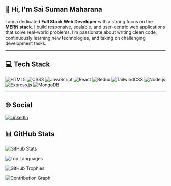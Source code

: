 ## 👋 Hi, I'm Sai Suman Maharana

I am a dedicated **Full Stack Web Developer** with a strong focus on the **MERN stack**. I build responsive, scalable, and user-centric web applications that solve real-world problems. I’m passionate about writing clean code, continuously learning new technologies, and taking on challenging development tasks.

---

## 💻 Tech Stack

![HTML5](https://img.shields.io/badge/HTML5-E34F26?style=flat&logo=html5&logoColor=white)
![CSS3](https://img.shields.io/badge/CSS3-1572B6?style=flat&logo=css3&logoColor=white)
![JavaScript](https://img.shields.io/badge/JavaScript-F7DF1E?style=flat&logo=javascript&logoColor=black)
![React](https://img.shields.io/badge/React-61DAFB?style=flat&logo=react&logoColor=black)
![Redux](https://img.shields.io/badge/Redux-764ABC?style=flat&logo=redux&logoColor=white)
![TailwindCSS](https://img.shields.io/badge/TailwindCSS-38B2AC?style=flat&logo=tailwind-css&logoColor=white)
![Node.js](https://img.shields.io/badge/Node.js-339933?style=flat&logo=node.js&logoColor=white) ![Express.js](https://img.shields.io/badge/Express.js-000000?style=flat&logo=express&logoColor=white) ![MongoDB](https://img.shields.io/badge/MongoDB-47A248?style=flat&logo=mongodb&logoColor=white)

---

## 🌐 Social

[![LinkedIn](https://img.shields.io/badge/LinkedIn-0077B5?style=flat&logo=linkedin&logoColor=white)]([https://www.linkedin.com/in/your-username/](https://www.linkedin.com/in/saimaharana/))

## 📊 GitHub Stats

![GitHub Stats](https://github-readme-stats.vercel.app/api?username=oSai9951&show_icons=true&theme=radical&hide_border=true)

![Top Languages](https://github-readme-stats.vercel.app/api/top-langs/?username=oSai9951&layout=compact&theme=radical&hide_border=true)

![GitHub Trophies](https://github-profile-trophy.vercel.app/?username=oSai9951&theme=radical&no-frame=true&column=3)

![Contribution Graph](https://ghchart.rshah.org/oSai9951)


